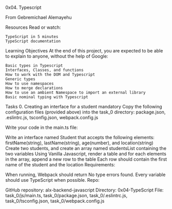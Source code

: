 0x04. Typescript

From Gebremichael Alemayehu

Resources Read or watch:

	TypeScript in 5 minutes
	TypeScript documentation
Learning Objectives
At the end of this project, you are expected to be able to explain to anyone, without the help of Google:

	Basic types in Typescript
	Interfaces, Classes, and functions
	How to work with the DOM and Typescript
	Generic types
	How to use namespaces
	How to merge declarations
	How to use an ambient Namespace to import an external library
	Basic nominal typing with Typescript
Tasks
0. Creating an interface for a student
mandatory
Copy the following configuration files (provided above) into the task_0 directory: package.json, .eslintrc.js, tsconfig.json, webpack.config.js

Write your code in the main.ts file:

Write an interface named Student that accepts the following elements: firstName(string), lastName(string), age(number), and location(string)
Create two students, and create an array named studentsList containing the two variables
Using Vanilla Javascript, render a table and for each elements in the array, append a new row to the table
Each row should contain the first name of the student and the location
Requirements:

When running, Webpack should return No type errors found.
Every variable should use TypeScript when possible.
Repo:

GitHub repository: alx-backend-javascript
Directory: 0x04-TypeScript
File: task_0/js/main.ts, task_0/package.json, task_0/.eslintrc.js, task_0/tsconfig.json, task_0/webpack.config.js